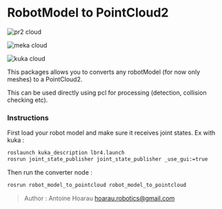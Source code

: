 RobotModel to PointCloud2
====================
![pr2 cloud](http://googledrive.com/host/0B6zWJ1Gzg1UTUW1rYVpiMUZvUkk/pr2_cloud_small.png)

![meka cloud](http://googledrive.com/host/0B6zWJ1Gzg1UTUW1rYVpiMUZvUkk/meka_cloud_small.png)

![kuka cloud](http://googledrive.com/host/0B6zWJ1Gzg1UTUW1rYVpiMUZvUkk/kuka_cloud_small.png)

This packages allows you to converts any robotModel (for now only meshes) to a PointCloud2.

This can be used directly using pcl for processing (detection, collision checking etc).

### Instructions

First load your robot model and make sure it receives joint states. Ex with kuka : 
```bash
roslaunch kuka_description lbr4.launch
rosrun joint_state_publisher joint_state_publisher _use_gui:=true
```
Then run the converter node : 

```bash
rosrun robot_model_to_pointcloud robot_model_to_pointcloud
```

> Author : Antoine Hoarau <hoarau.robotics@gmail.com> 



